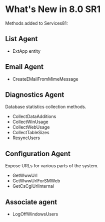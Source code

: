 <properties date="2016-09-11"
SortOrder="78"
/>

# What's New in 8.0 SR1

Methods added to Services81:

## List Agent

* ExtApp entity

## Email Agent

* CreateEMailFromMimeMessage

## Diagnostics Agent

Database statistics collection methods.

* CollectDataAdditions
* CollectWinUsage
* CollectWebUsage
* CollectTableSizes
* ResyncUsers

## Configuration Agent

Expose URLs for various parts of the system.

* GetWwwUrl
* GetWwwUrlForSMWeb
* GetCsCgiUrlInternal

## Associate agent

* LogOffWindowsUsers

